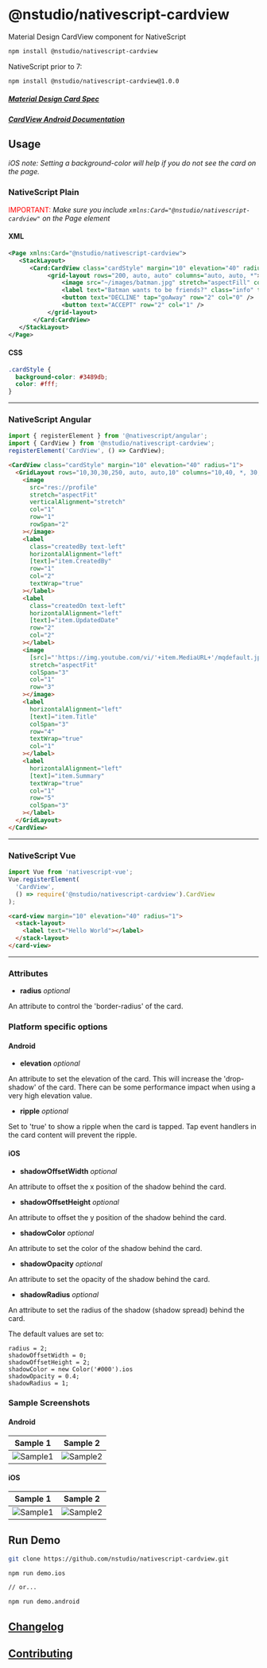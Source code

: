 # @nstudio/nativescript-cardview

Material Design CardView component for NativeScript

```bash
npm install @nstudio/nativescript-cardview
```

NativeScript prior to 7:

```bash
npm install @nstudio/nativescript-cardview@1.0.0
```

##### [Material Design Card Spec](https://www.google.com/design/spec/components/cards.html)

##### [CardView Android Documentation](http://developer.android.com/intl/zh-tw/reference/android/support/v7/widget/CardView.html)

## Usage

_iOS note: Setting a background-color will help if you do not see the card on the page._

### NativeScript Plain

<span style="color:red">IMPORTANT: </span>_Make sure you include `xmlns:Card="@nstudio/nativescript-cardview"` on the Page element_

#### XML

```xml
<Page xmlns:Card="@nstudio/nativescript-cardview">
   <StackLayout>
      <Card:CardView class="cardStyle" margin="10" elevation="40" radius="5">
           <grid-layout rows="200, auto, auto" columns="auto, auto, *">
               <image src="~/images/batman.jpg" stretch="aspectFill" colSpan="3" row="0" />
               <label text="Batman wants to be friends?" class="info" textWrap="true" row="1" colSpan="3" />
               <button text="DECLINE" tap="goAway" row="2" col="0" />
               <button text="ACCEPT" row="2" col="1" />
           </grid-layout>
       </Card:CardView>
   </StackLayout>
</Page>
```

#### CSS

```css
.cardStyle {
  background-color: #3489db;
  color: #fff;
}
```

---

### NativeScript Angular

```typescript
import { registerElement } from '@nativescript/angular';
import { CardView } from '@nstudio/nativescript-cardview';
registerElement('CardView', () => CardView);
```

```html
<CardView class="cardStyle" margin="10" elevation="40" radius="1">
  <GridLayout rows="10,30,30,250, auto, auto,10" columns="10,40, *, 30,10">
    <image
      src="res://profile"
      stretch="aspectFit"
      verticalAlignment="stretch"
      col="1"
      row="1"
      rowSpan="2"
    ></image>
    <label
      class="createdBy text-left"
      horizontalAlignment="left"
      [text]="item.CreatedBy"
      row="1"
      col="2"
      textWrap="true"
    ></label>
    <label
      class="createdOn text-left"
      horizontalAlignment="left"
      [text]="item.UpdatedDate"
      row="2"
      col="2"
    ></label>
    <image
      [src]="'https://img.youtube.com/vi/'+item.MediaURL+'/mqdefault.jpg'"
      stretch="aspectFit"
      colSpan="3"
      col="1"
      row="3"
    ></image>
    <label
      horizontalAlignment="left"
      [text]="item.Title"
      colSpan="3"
      row="4"
      textWrap="true"
      col="1"
    ></label>
    <label
      horizontalAlignment="left"
      [text]="item.Summary"
      textWrap="true"
      col="1"
      row="5"
      colSpan="3"
    ></label>
  </GridLayout>
</CardView>
```

---

### NativeScript Vue

```javascript
import Vue from 'nativescript-vue';
Vue.registerElement(
  'CardView',
  () => require('@nstudio/nativescript-cardview').CardView
);
```

```html
<card-view margin="10" elevation="40" radius="1">
  <stack-layout>
    <label text="Hello World"></label>
  </stack-layout>
</card-view>
```

---

### Attributes

- **radius** _optional_

An attribute to control the 'border-radius' of the card.

### Platform specific options

#### Android

- **elevation** _optional_

An attribute to set the elevation of the card. This will increase the 'drop-shadow' of the card.
There can be some performance impact when using a very high elevation value.

- **ripple** _optional_

Set to 'true' to show a ripple when the card is tapped. Tap event handlers in the card content will prevent the ripple.

#### iOS

- **shadowOffsetWidth** _optional_

An attribute to offset the x position of the shadow behind the card.

- **shadowOffsetHeight** _optional_

An attribute to offset the y position of the shadow behind the card.

- **shadowColor** _optional_

An attribute to set the color of the shadow behind the card.

- **shadowOpacity** _optional_

An attribute to set the opacity of the shadow behind the card.

- **shadowRadius** _optional_

An attribute to set the radius of the shadow (shadow spread) behind the card.

The default values are set to:

```
radius = 2;
shadowOffsetWidth = 0;
shadowOffsetHeight = 2;
shadowColor = new Color('#000').ios
shadowOpacity = 0.4;
shadowRadius = 1;
```

### Sample Screenshots

#### Android

| Sample 1                            | Sample 2                            |
| ----------------------------------- | ----------------------------------- |
| ![Sample1](images/sample_card1.png) | ![Sample2](images/sample_card2.png) |

#### iOS

| Sample 1                                | Sample 2                                |
| --------------------------------------- | --------------------------------------- |
| ![Sample1](images/sample_card1_ios.png) | ![Sample2](images/sample_card3_ios.png) |

## Run Demo

```bash
git clone https://github.com/nstudio/nativescript-cardview.git

npm run demo.ios

// or...

npm run demo.android
```

## [Changelog](./CHANGELOG.md)

## [Contributing](./CONTRIBUTING.md)
